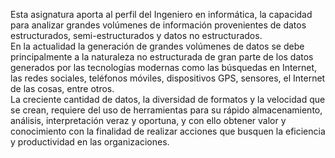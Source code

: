 Esta asignatura aporta al perfil del Ingeniero en informática, la capacidad para analizar grandes volúmenes de información provenientes de datos estructurados, semi-estructurados y datos no estructurados.<br>
En la actualidad la generación de grandes volúmenes de datos se debe principalmente a la naturaleza no estructurada de gran parte de los datos generados por las tecnologías modernas como las búsquedas en Internet, las redes sociales, teléfonos móviles, dispositivos GPS, sensores, el Internet de las cosas, entre otros.<br>
La creciente cantidad de datos, la diversidad de formatos y la velocidad que se crean, requiere del uso de herramientas para su rápido almacenamiento, análisis, interpretación veraz y oportuna, y con ello obtener valor y conocimiento con la finalidad de realizar acciones que busquen la eficiencia y productividad en las organizaciones.
